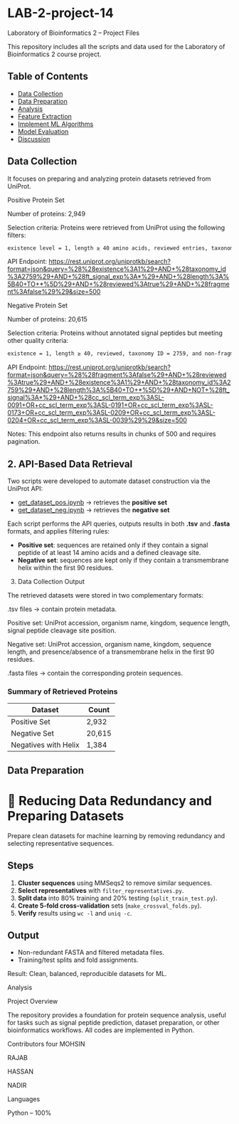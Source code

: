 # LAB-2-project-14
Laboratory of Bioinformatics 2 – Project Files

This repository includes all the scripts and data used for the Laboratory of Bioinformatics 2 course project.

## Table of Contents

- [Data Collection](#data-collection)
- [Data Preparation](#data-preparation)
- [Analysis](#analysis)
- [Feature Extraction](#feature-extraction)
- [Implement ML Algorithms](#implement-ml-algorithms)
- [Model Evaluation](#model-evaluation)
- [Discussion](#discussion)

## Data Collection


 It focuses on preparing and analyzing protein datasets retrieved from UniProt.

Positive Protein Set


Number of proteins: 2,949

Selection criteria: Proteins were retrieved from UniProt using the following filters:
```bash
existence level = 1, length ≥ 40 amino acids, reviewed entries, taxonomy ID = 2759, non-fragmented, and containing annotated signal peptides.(existence:1) AND (length:[40 TO ]) AND (reviewed:true) AND (taxonomy_id:2759) AND (fragment:false) AND (ft_signal_exp:)
```

API Endpoint:
https://rest.uniprot.org/uniprotkb/search?format=json&query=%28%28existence%3A1%29+AND+%28taxonomy_id%3A2759%29+AND+%28ft_signal_exp%3A*%29+AND+%28length%3A%5B40+TO+*%5D%29+AND+%28reviewed%3Atrue%29+AND+%28fragment%3Afalse%29%29&size=500

Negative Protein Set

Number of proteins: 20,615

Selection criteria: Proteins without annotated signal peptides but meeting other quality criteria:
```bash
existence = 1, length ≥ 40, reviewed, taxonomy ID = 2759, and non-fragmented.(existence:1) AND (length:[40 TO ]) AND (reviewed:true) AND (taxonomy_id:2759) AND (fragment:false) NOT (ft_signal:) AND ((cc_scl_term_exp:SL-0091) OR (cc_scl_term_exp:SL-0191) OR (cc_scl_term_exp:SL-0173) OR (cc_scl_term_exp:SL-0209) OR (cc_scl_term_exp:SL-0204) OR (cc_scl_term_exp:SL-0039))

```

API Endpoint:
https://rest.uniprot.org/uniprotkb/search?format=json&query=%28%28fragment%3Afalse%29+AND+%28reviewed%3Atrue%29+AND+%28existence%3A1%29+AND+%28taxonomy_id%3A2759%29+AND+%28length%3A%5B40+TO+*%5D%29+AND+NOT+%28ft_signal%3A*%29+AND+%28cc_scl_term_exp%3ASL-0091+OR+cc_scl_term_exp%3ASL-0191+OR+cc_scl_term_exp%3ASL-0173+OR+cc_scl_term_exp%3ASL-0209+OR+cc_scl_term_exp%3ASL-0204+OR+cc_scl_term_exp%3ASL-0039%29%29&size=500

Notes: This endpoint also returns results in chunks of 500 and requires pagination.


## 2. API-Based Data Retrieval

Two scripts were developed to automate dataset construction via the UniProt API:

- [get_dataset_pos.ipynb](get_dataset_pos.ipynb) → retrieves the **positive set**  
- [get_dataset_neg.ipynb](get_dataset_neg.ipynb) → retrieves the **negative set**  

Each script performs the API queries, outputs results in both **.tsv** and **.fasta** formats, and applies filtering rules:

- **Positive set**: sequences are retained only if they contain a signal peptide of at least 14 amino acids and a defined cleavage site.  
- **Negative set**: sequences are kept only if they contain a transmembrane helix within the first 90 residues.  


3. Data Collection Output

The retrieved datasets were stored in two complementary formats:

.tsv files → contain protein metadata.

Positive set: UniProt accession, organism name, kingdom, sequence length, signal peptide cleavage site position.

Negative set: UniProt accession, organism name, kingdom, sequence length, and presence/absence of a transmembrane helix in the first 90 residues.

.fasta files → contain the corresponding protein sequences.

### Summary of Retrieved Proteins

| Dataset              | Count  |
|----------------------|--------|
| Positive Set         | 2,932  |
| Negative Set         | 20,615 |
| Negatives with Helix | 1,384  |

## Data Preparation
# 🧬 Reducing Data Redundancy and Preparing Datasets

Prepare clean datasets for machine learning by removing redundancy and selecting representative sequences.

## Steps

1. **Cluster sequences** using MMSeqs2 to remove similar sequences.  
2. **Select representatives** with `filter_representatives.py`.  
3. **Split data** into 80% training and 20% testing (`split_train_test.py`).  
4. **Create 5-fold cross-validation** sets (`make_crossval_folds.py`).  
5. **Verify** results using `wc -l` and `uniq -c`.

## Output

- Non-redundant FASTA and filtered metadata files.  
- Training/test splits and fold assignments.

 Result: Clean, balanced, reproducible datasets for ML.


Analysis


Project Overview

The repository provides a foundation for protein sequence analysis, useful for tasks such as signal peptide prediction, dataset preparation, or other bioinformatics workflows. All codes are implemented in Python.

Contributors
four
MOHSIN

RAJAB

HASSAN

NADIR

Languages

Python – 100%
